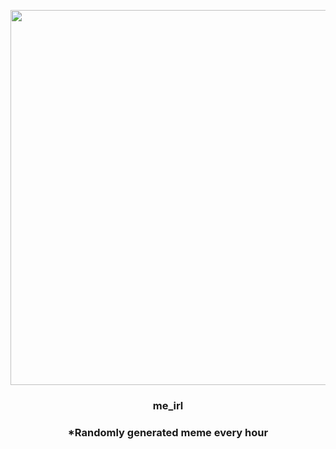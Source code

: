 <p align="center">
        <img src="https://i.redd.it/r2qc7bvsvf791.jpg" width="600" height="600">
        </p>
        <h3 align="center">me_irl</h3>
        <h3 align="center">*Randomly generated meme every hour</h3>
    